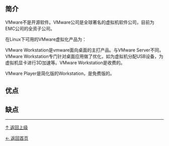 ﻿
## 简介

VMware不是开源软件。VMware公司是全球著名的虚拟机软件公司，目前为EMC公司的全资子公司。

在Linux下可用的VMware虚拟化产品为：

VMware Workstation是vmware面向桌面的主打产品。与VMware Server不同，VMware Workstation专门针对桌面应用做了优化，如为虚拟机分配USB设备，为虚拟机显卡进行3D加速等。VMware Workstation是收费的。

VMware Player是简化版的Workstation，是免费版的。

## 优点

## 缺点


----
[↑ 返回上级](https://github.com/asin929/linux-software/blob/master/Network-Application/Network-Application.md)

[← 返回首页](https://github.com/asin929/linux-software)

